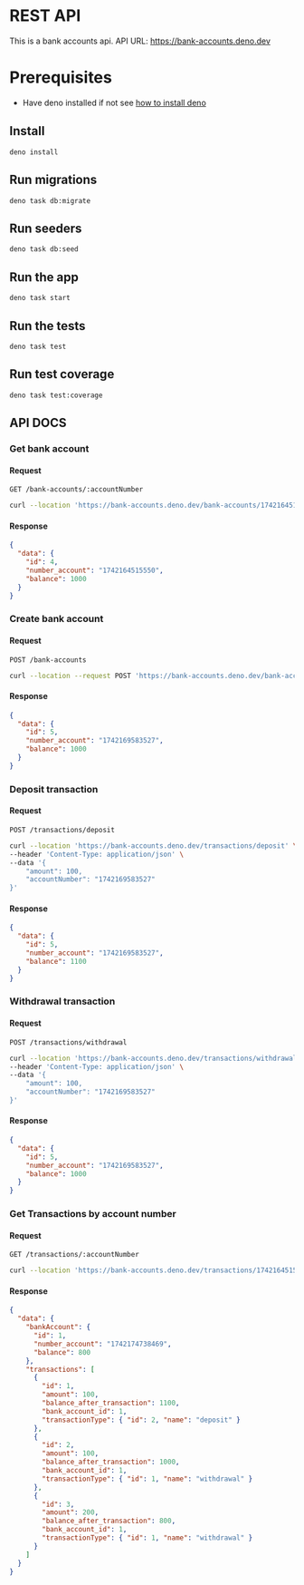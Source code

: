 # REST API

This is a bank accounts api. API URL: https://bank-accounts.deno.dev

# Prerequisites

- Have deno installed if not see
  [how to install deno](https://docs.deno.com/runtime/getting_started/installation/)

## Install

    deno install

## Run migrations

    deno task db:migrate

## Run seeders

    deno task db:seed

## Run the app

    deno task start

## Run the tests

    deno task test

## Run test coverage

    deno task test:coverage

## API DOCS

### Get bank account

#### Request

`GET /bank-accounts/:accountNumber`

```bash
curl --location 'https://bank-accounts.deno.dev/bank-accounts/1742164515550'
```

#### Response

```json
{
  "data": {
    "id": 4,
    "number_account": "1742164515550",
    "balance": 1000
  }
}
```

### Create bank account

#### Request

`POST /bank-accounts`

```bash
curl --location --request POST 'https://bank-accounts.deno.dev/bank-accounts'
```

#### Response

```json
{
  "data": {
    "id": 5,
    "number_account": "1742169583527",
    "balance": 1000
  }
}
```

### Deposit transaction

#### Request

`POST /transactions/deposit`

```bash
curl --location 'https://bank-accounts.deno.dev/transactions/deposit' \
--header 'Content-Type: application/json' \
--data '{
    "amount": 100,
    "accountNumber": "1742169583527"
}'
```

#### Response

```json
{
  "data": {
    "id": 5,
    "number_account": "1742169583527",
    "balance": 1100
  }
}
```

### Withdrawal transaction

#### Request

`POST /transactions/withdrawal`

```bash
curl --location 'https://bank-accounts.deno.dev/transactions/withdrawal' \
--header 'Content-Type: application/json' \
--data '{
    "amount": 100,
    "accountNumber": "1742169583527"
}'
```

#### Response

```json
{
  "data": {
    "id": 5,
    "number_account": "1742169583527",
    "balance": 1000
  }
}
```

### Get Transactions by account number

#### Request

`GET /transactions/:accountNumber`

```bash
curl --location 'https://bank-accounts.deno.dev/transactions/1742164515550'
```

#### Response

```json
{
  "data": {
    "bankAccount": {
      "id": 1,
      "number_account": "1742174738469",
      "balance": 800
    },
    "transactions": [
      {
        "id": 1,
        "amount": 100,
        "balance_after_transaction": 1100,
        "bank_account_id": 1,
        "transactionType": { "id": 2, "name": "deposit" }
      },
      {
        "id": 2,
        "amount": 100,
        "balance_after_transaction": 1000,
        "bank_account_id": 1,
        "transactionType": { "id": 1, "name": "withdrawal" }
      },
      {
        "id": 3,
        "amount": 200,
        "balance_after_transaction": 800,
        "bank_account_id": 1,
        "transactionType": { "id": 1, "name": "withdrawal" }
      }
    ]
  }
}
```
